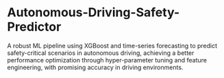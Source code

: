 # Autonomous-Driving-Safety-Predictor
A robust ML pipeline using XGBoost and time-series forecasting to predict safety-critical scenarios in autonomous driving, achieving a better performance optimization through hyper-parameter tuning and feature engineering, with promising accuracy in driving environments.
